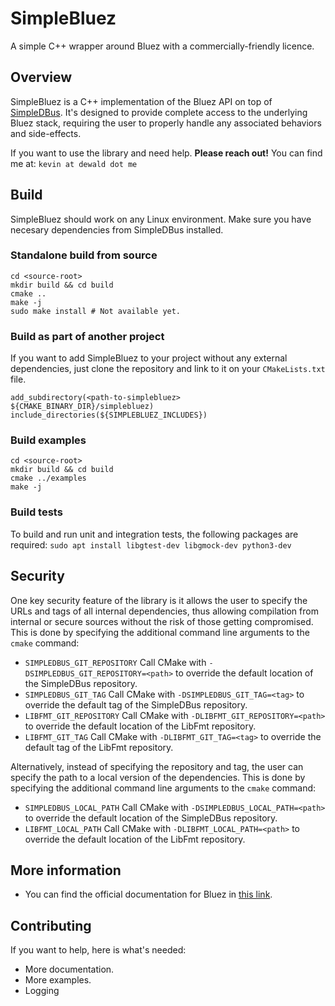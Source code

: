 # SimpleBluez
A simple C++ wrapper around Bluez with a commercially-friendly licence.

## Overview
SimpleBluez is a C++ implementation of the Bluez API on top of [SimpleDBus](https://github.com/OpenBluetoothToolbox/SimpleDBus). It's designed to provide complete access to the underlying Bluez stack, requiring the user to properly handle any associated behaviors and side-effects.

If you want to use the library and need help. **Please reach out!**
You can find me at: `kevin at dewald dot me`

## Build
SimpleBluez should work on any Linux environment. Make sure you have necesary dependencies from SimpleDBus installed.

### Standalone build from source

```
cd <source-root>
mkdir build && cd build
cmake ..
make -j
sudo make install # Not available yet.
```

### Build as part of another project
If you want to add SimpleBluez to your project without any external dependencies, just clone the repository and link to it on your `CMakeLists.txt` file.

```
add_subdirectory(<path-to-simplebluez> ${CMAKE_BINARY_DIR}/simplebluez)
include_directories(${SIMPLEBLUEZ_INCLUDES})
```

### Build examples
```
cd <source-root>
mkdir build && cd build
cmake ../examples
make -j
```

### Build tests
To build and run unit and integration tests, the following packages are required:
`sudo apt install libgtest-dev libgmock-dev python3-dev`

## Security

One key security feature of the library is it allows the user to specify
the URLs and tags of all internal dependencies, thus allowing compilation
from internal or secure sources without the risk of those getting compromised.
This is done by specifying the additional command line arguments to
the `cmake` command:

- `SIMPLEDBUS_GIT_REPOSITORY`
  Call CMake with `-DSIMPLEDBUS_GIT_REPOSITORY=<path>` to override the
  default location of the SimpleDBus repository.
- `SIMPLEDBUS_GIT_TAG`
  Call CMake with `-DSIMPLEDBUS_GIT_TAG=<tag>` to override the default
  tag of the SimpleDBus repository.
- `LIBFMT_GIT_REPOSITORY`
  Call CMake with `-DLIBFMT_GIT_REPOSITORY=<path>` to override the
  default location of the LibFmt repository.
- `LIBFMT_GIT_TAG`
  Call CMake with `-DLIBFMT_GIT_TAG=<tag>` to override the default
  tag of the LibFmt repository.

Alternatively, instead of specifying the repository and tag, the user can
specify the path to a local version of the dependencies. This is done by
specifying the additional command line arguments to the `cmake` command:

- `SIMPLEDBUS_LOCAL_PATH`
  Call CMake with `-DSIMPLEDBUS_LOCAL_PATH=<path>` to override the
  default location of the SimpleDBus repository.
- `LIBFMT_LOCAL_PATH`
  Call CMake with `-DLIBFMT_LOCAL_PATH=<path>` to override the
  default location of the LibFmt repository.

## More information
- You can find the official documentation for Bluez in [this link](https://git.kernel.org/pub/scm/bluetooth/bluez.git/plain/doc/gatt-api.txt).

## Contributing
If you want to help, here is what's needed:
- More documentation.
- More examples.
- Logging
